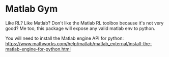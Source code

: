 # Matlab Gym

Like RL? Like Matlab? Don't like the Matlab RL toolbox because it's not very good? Me too, this package will expose any valid matlab env to python.

You will need to install the Matlab engine API for python: https://www.mathworks.com/help/matlab/matlab_external/install-the-matlab-engine-for-python.html